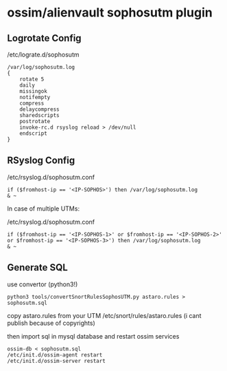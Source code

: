 # ossim/alienvault sophosutm plugin

Logrotate Config
----------------
/etc/lograte.d/sophosutm
```
/var/log/sophosutm.log
{
    rotate 5
    daily
    missingok
    notifempty
    compress
    delaycompress
    sharedscripts
    postrotate
    invoke-rc.d rsyslog reload > /dev/null
    endscript
}
```


RSyslog Config
----------------
/etc/rsyslog.d/sophosutm.conf
```
if ($fromhost-ip == '<IP-SOPHOS>') then /var/log/sophosutm.log
& ~
```
In case of multiple UTMs:


/etc/rsyslog.d/sophosutm.conf
```
if ($fromhost-ip == '<IP-SOPHOS-1>' or $fromhost-ip == '<IP-SOPHOS-2>' or $fromhost-ip == '<IP-SOPHOS-3>') then /var/log/sophosutm.log
& ~
```

Generate SQL
------------

use convertor (python3!)
```
python3 tools/convertSnortRulesSophosUTM.py astaro.rules > sophosutm.sql
```

copy astaro.rules from your UTM /etc/snort/rules/astaro.rules (i cant publish because of copyrights)

then import sql in mysql database and restart ossim services
```
ossim-db < sophosutm.sql
/etc/init.d/ossim-agent restart
/etc/init.d/ossim-server restart
```
